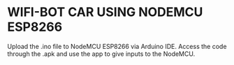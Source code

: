 # WIFI-BOT CAR USING NODEMCU ESP8266
Upload the .ino file to NodeMCU ESP8266 via Arduino IDE.
Access the code through the .apk and use the app to give inputs to the NodeMCU.
